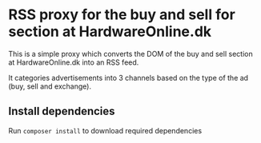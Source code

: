 # RSS proxy for the buy and sell for section at HardwareOnline.dk

This is a simple proxy which converts the DOM of the buy and sell section at HardwareOnline.dk into an RSS feed.

It categories advertisements into 3 channels based on the type of the ad (buy, sell and exchange).

## Install dependencies

Run `composer install` to download required dependencies